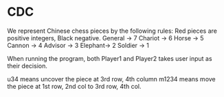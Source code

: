 # CDC
We represent Chinese chess pieces by the following rules:
Red pieces are positive integers, Black negative.
General -> 7
Chariot -> 6
Horse   -> 5
Cannon  -> 4
Advisor -> 3
Elephant-> 2
Soldier -> 1

When running the program, both Player1 and Player2 takes user input as their decision.

u34 means uncover the piece at 3rd row, 4th column
m1234 means move the piece at 1st row, 2nd col to 3rd row, 4th col.
